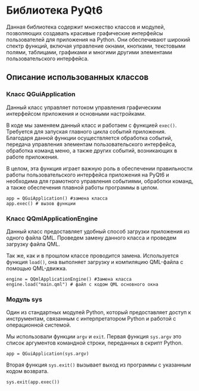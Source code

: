 # Библиотека PyQt6

Данная библиотека содержит множество классов и модулей, позволяющих создавать красивые графические интерфейсы пользователей для приложения на Python. Они обеспечивают широкий спектр функций, включая управление окнами, кнопками, текстовыми полями, таблицами, графиками и многими другими элементами пользовательского интерфейса.

## Описание использованных классов
### Класс QGuiApplication
Данный класс управляет потоком управления графическим интерфейсом приложения и основными настройками.

В коде мы заменяем данный класс и работаем с функцией `exec()`. Требуется для запуская главного цикла событий приложения. Благодаря данной функции осуществляется обработка событий, передача управления элементам пользовательского интерфейса, обработка команд меню, а также других событий, возникающих в работе приложения. 

В целом, эта функция играет важную роль в обеспечении правильности работы пользовательского интерфейса приложения на PyQt6 и необходима для грамотного управления событиями, обработки команд, а также обеспечения плавной работы программы в целом.
```
app = QGuiApplication() #замена класса
app.exec() # вызов функции
```
### Класс QQmlApplicationEngine
Данный класс предоставляет удобный способ загрузки приложения из одного файла QML.
Проведем замену данного класса и проведем загрузку файла QML.

Так же, как и в прошлом классе проводится замена. Используется функция `load()`, она выполняет загрузку и компиляцию QML-файла с помощью QML-движка.
```
engine = QQmlApplicationEngine() #Замена класса
engine.load("main.qml") # файл с кодом QML основного окна
```
### Модуль sys
Один из стандартных модулей Python, который предоставляет доступ к инструментам, связанным с интерпретатором Python и работой с операционной системой. 

Мы использовали функции `argv` и `exit`.
Первая функция `sys.argv` это список аргументов командной строки, переданных в скрипт Python.
```
app = QGuiApplication(sys.argv)
```

Вторая функция `sys.exit()` вызывает выход из программы с указанным кодом возврата.
```
sys.exit(app.exec())
```